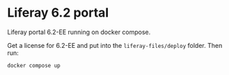 # Liferay 6.2 portal

Liferay portal 6.2-EE running on docker compose.

Get a license for 6.2-EE and put into the ```liferay-files/deploy``` folder. Then run:

```
docker compose up
```